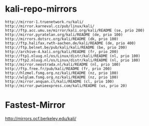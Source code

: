 # kali-repo-mirrors


    http://mirror-1.truenetwork.ru/kali/
    http://mirror.karneval.cz/pub/linux/kali/
    http://ftp.acc.umu.se/mirror/kali.org/kali/README (se, prio 200)
    http://mirror.pyratelan.org/kali/README (de, prio 100)
    http://mirrors.dotsrc.org/kali/README (dk, prio 100)
    http://ftp.halifax.rwth-aachen.de/kali/README (de, prio 400)
    http://ftp.belnet.be/pub/kali/kali/README (be, prio 200)
    http://archive-4.kali.org/kali/README (fr, prio 200)
    http://ftp1.nluug.nl/os/Linux/distr/kali/README (nl, prio 100)
    http://ftp2.nluug.nl/os/Linux/distr/kali/README (nl, prio 100)
    http://mirror.neostrada.nl/kali/README (nl, prio 100)
    http://ftp.free.fr/pub/kali/README (fr, prio 200)
    http://hlzmel.fsmg.org.nz/kali/README (nz, prio 100)
    http://wlglam.fsmg.org.nz/kali/README (nz, prio 100)
    http://mirror.anquan.cl/kali/README (cl, prio 100)
    http://mirror.pwnieexpress.com/kali/README (us, prio 20)

# Fastest-Mirror

   http://mirrors.ocf.berkeley.edu/kali/
